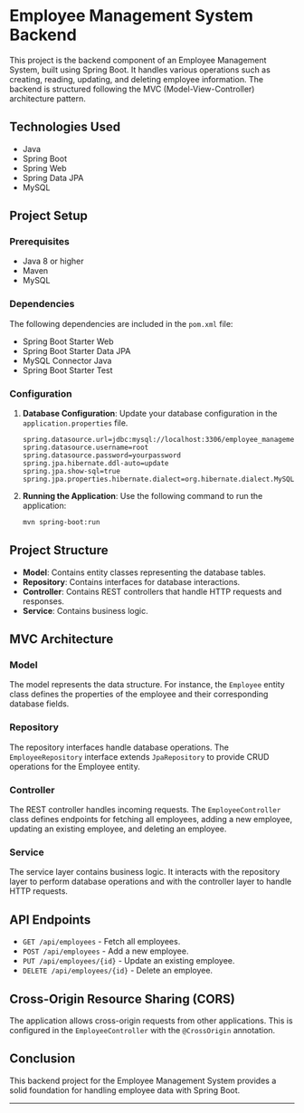 # Employee Management System Backend

This project is the backend component of an Employee Management System, built using Spring Boot. It handles various operations such as creating, reading, updating, and deleting employee information. The backend is structured following the MVC (Model-View-Controller) architecture pattern.

## Technologies Used

- Java
- Spring Boot
- Spring Web
- Spring Data JPA
- MySQL

## Project Setup

### Prerequisites

- Java 8 or higher
- Maven
- MySQL

### Dependencies

The following dependencies are included in the `pom.xml` file:
- Spring Boot Starter Web
- Spring Boot Starter Data JPA
- MySQL Connector Java
- Spring Boot Starter Test

### Configuration

1. **Database Configuration**: Update your database configuration in the `application.properties` file.

    ```properties
    spring.datasource.url=jdbc:mysql://localhost:3306/employee_management
    spring.datasource.username=root
    spring.datasource.password=yourpassword
    spring.jpa.hibernate.ddl-auto=update
    spring.jpa.show-sql=true
    spring.jpa.properties.hibernate.dialect=org.hibernate.dialect.MySQL5Dialect
    ```

2. **Running the Application**: Use the following command to run the application:

    ```bash
    mvn spring-boot:run
    ```

## Project Structure

- **Model**: Contains entity classes representing the database tables.
- **Repository**: Contains interfaces for database interactions.
- **Controller**: Contains REST controllers that handle HTTP requests and responses.
- **Service**: Contains business logic.

## MVC Architecture

### Model

The model represents the data structure. For instance, the `Employee` entity class defines the properties of the employee and their corresponding database fields.

### Repository

The repository interfaces handle database operations. The `EmployeeRepository` interface extends `JpaRepository` to provide CRUD operations for the Employee entity.

### Controller

The REST controller handles incoming requests. The `EmployeeController` class defines endpoints for fetching all employees, adding a new employee, updating an existing employee, and deleting an employee.

### Service

The service layer contains business logic. It interacts with the repository layer to perform database operations and with the controller layer to handle HTTP requests.

## API Endpoints

- `GET /api/employees` - Fetch all employees.
- `POST /api/employees` - Add a new employee.
- `PUT /api/employees/{id}` - Update an existing employee.
- `DELETE /api/employees/{id}` - Delete an employee.

## Cross-Origin Resource Sharing (CORS)

The application allows cross-origin requests from other applications. This is configured in the `EmployeeController` with the `@CrossOrigin` annotation.

## Conclusion

This backend project for the Employee Management System provides a solid foundation for handling employee data with Spring Boot.

---
